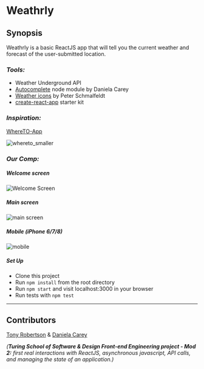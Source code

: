 # Weathrly

## Synopsis

Weathrly is a basic ReactJS app that will tell you the current weather and forecast of the user-submitted location. 

### *Tools:* 
* Weather Underground API
* [Autocomplete](https://github.com/danielafcarey/autocomplete) node module by Daniela Carey
* [Weather icons](https://github.com/manifestinteractive/weather-underground-icons) by Peter Schmalfeldt
* [create-react-app](https://github.com/facebook/create-react-app) starter kit

### *Inspiration:* 

[WhereTO-App](https://dribbble.com/shots/1081917-WhereTO-App)

![whereto_smaller](https://user-images.githubusercontent.com/34175382/38843364-f2f2845a-41ab-11e8-87b2-9098dfbbc971.jpg)

### *Our Comp:* 

##### Welcome screen

![Welcome Screen](https://user-images.githubusercontent.com/34175382/38843539-abaef320-41ac-11e8-9863-22fe80b8d6df.png)


##### Main screen

![main screen](https://user-images.githubusercontent.com/34175382/38843538-ab9e66cc-41ac-11e8-9043-a515795b4f31.png)


##### Mobile (iPhone 6/7/8)

![mobile](https://user-images.githubusercontent.com/34175382/38843607-11d5fe82-41ad-11e8-8953-c9c3c70c4bd8.png)

##### Set Up

* Clone this project
* Run `npm install` from the root directory
* Run `npm start` and visit localhost:3000 in your browser
* Run tests with `npm test`
---

## Contributors

[Tony Robertson](https://github.com/tonyr729) & [Daniela Carey](https://github.com/danielafcarey)

_(**Turing School of Software & Design Front-end Engineering project - Mod 2:** first real interactions with ReactJS, asynchronous javascript, API calls, and managing the state of an application.)_
